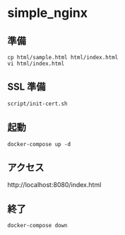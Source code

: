 # simple_nginx

## 準備
```shell
cp html/sample.html html/index.html
vi html/index.html
```

## SSL 準備
```sh
script/init-cert.sh
```

## 起動
```shell
docker-compose up -d
```
## アクセス
http://localhost:8080/index.html

## 終了
```shell
docker-compose down
```
